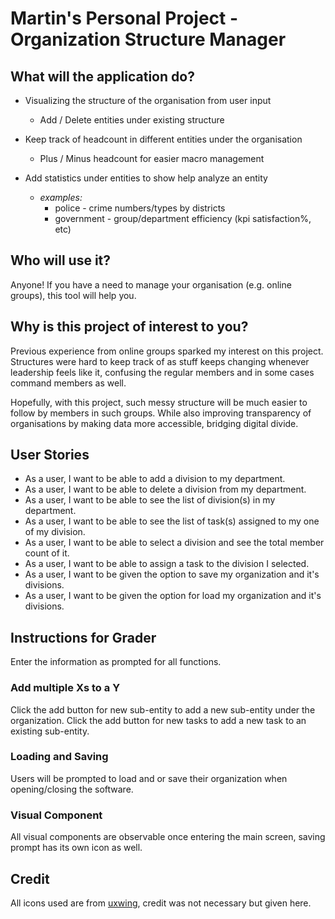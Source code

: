 # Martin's Personal Project - Organization Structure Manager

## What will the application do?

- Visualizing the structure of the organisation from user input
  - Add / Delete entities under existing structure

- Keep track of headcount in different entities under the organisation
  - Plus / Minus headcount for easier macro management

- Add statistics under entities to show help analyze an entity
  - *examples:* 
    - police - crime numbers/types by districts
    - government - group/department efficiency (kpi satisfaction%, etc)

## Who will use it?

Anyone! If you have a need to manage your organisation (e.g. online groups), 
this tool will help you.

## Why is this project of interest to you?

Previous experience from online groups sparked my interest on this project.
Structures were hard to keep track of as stuff keeps changing whenever leadership feels like it, 
confusing the regular members and in some cases command members as well.

Hopefully, with this project, such messy structure will be much easier to
follow by members in such groups. 
While also improving transparency of organisations by making data more accessible, bridging digital divide.

## User Stories
- As a user, I want to be able to add a division to my department.
- As a user, I want to be able to delete a division from my department.
- As a user, I want to be able to see the list of division(s) in my department.
- As a user, I want to be able to see the list of task(s) assigned to my one of my division.
- As a user, I want to be able to select a division and see the total member count of it.
- As a user, I want to be able to assign a task to the division I selected.
- As a user, I want to be given the option to save my organization and it's divisions.
- As a user, I want to be given the option for load my organization and it's divisions.

## Instructions for Grader
Enter the information as prompted for all functions.
### Add multiple Xs to a Y
Click the add button for new sub-entity to add a new sub-entity under the organization.
Click the add button for new tasks to add a new task to an existing sub-entity.

### Loading and Saving
Users will be prompted to load and or save their organization when opening/closing the software.

### Visual Component
All visual components are observable once entering the main screen, saving prompt has its own icon as well.

## Credit
All icons used are from [uxwing](https://uxwing.com/license/), credit was not necessary but given here.